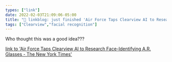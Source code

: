 ```yaml
---
types: ["link"]
date: 2022-02-03T21:09:06-05:00
title: "🔗 linkblog: just finished 'Air Force Taps Clearview AI to Research Face-Identifying A.R. Glasses - The New York Times'"
tags: ["Clearview","facial recognition"]
---
```

Who thought this was a good idea???
 
[link to 'Air Force Taps Clearview AI to Research Face-Identifying A.R. Glasses - The New York Times'](https://www.nytimes.com/2022/02/03/technology/air-force-clearview-ai-glasses.html)

